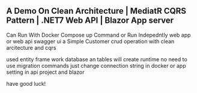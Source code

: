 ## A Demo On Clean Architecture | MediatR CQRS Pattern | .NET7 Web API | Blazor App server

 Can Run With Docker Compose up Command or Run Indepedntly web app or web api swagger ui
 a Simple Customer crud operation with clean arcitecture and cqrs 



used entity frame work 
database an tables will create runtime no need to use migration commands
just change connection string in docker or app setting in api project and blazor

have good luck!
